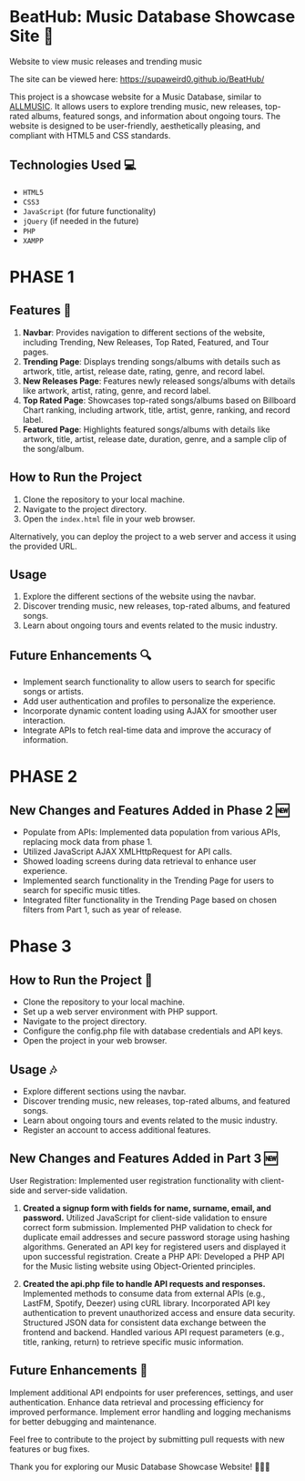 # BeatHub: Music Database Showcase Site 🎵
 Website to view music releases and trending music

The site can be viewed here: https://supaweird0.github.io/BeatHub/

This project is a showcase website for a Music Database, similar to [ALLMUSIC](https://www.allmusic.com). It allows users to explore trending music, new releases, top-rated albums, featured songs, and information about ongoing tours. The website is designed to be user-friendly, aesthetically pleasing, and compliant with HTML5 and CSS standards.

## Technologies Used 💻
- `HTML5`
- `CSS3`
- `JavaScript` (for future functionality)
- `jQuery` (if needed in the future)
- `PHP`
- `XAMPP`

# PHASE 1

## Features  🚀
1. **Navbar**: Provides navigation to different sections of the website, including Trending, New Releases, Top Rated, Featured, and Tour pages.
2. **Trending Page**: Displays trending songs/albums with details such as artwork, title, artist, release date, rating, genre, and record label.
3. **New Releases Page**: Features newly released songs/albums with details like artwork, artist, rating, genre, and record label.
4. **Top Rated Page**: Showcases top-rated songs/albums based on Billboard Chart ranking, including artwork, title, artist, genre, ranking, and record label.
5. **Featured Page**: Highlights featured songs/albums with details like artwork, title, artist, release date, duration, genre, and a sample clip of the song/album.

## How to Run the Project
1. Clone the repository to your local machine.
2. Navigate to the project directory.
3. Open the `index.html` file in your web browser.

Alternatively, you can deploy the project to a web server and access it using the provided URL.

## Usage
1. Explore the different sections of the website using the navbar.
2. Discover trending music, new releases, top-rated albums, and featured songs.
3. Learn about ongoing tours and events related to the music industry.

## Future Enhancements 🔍
- Implement search functionality to allow users to search for specific songs or artists.
- Add user authentication and profiles to personalize the experience.
- Incorporate dynamic content loading using AJAX for smoother user interaction.
- Integrate APIs to fetch real-time data and improve the accuracy of information.


# PHASE 2
  
## New Changes and Features Added in Phase 2 🆕
- Populate from APIs: Implemented data population from various APIs, replacing mock data from phase 1.
- Utilized JavaScript AJAX XMLHttpRequest for API calls.
- Showed loading screens during data retrieval to enhance user experience.
- Implemented search functionality in the Trending Page for users to search for specific music titles.
- Integrated filter functionality in the Trending Page based on chosen filters from Part 1, such as year of release.


# Phase 3

## How to Run the Project 🚀
- Clone the repository to your local machine.
- Set up a web server environment with PHP support.
- Navigate to the project directory.
- Configure the config.php file with database credentials and API keys.
- Open the project in your web browser.

## Usage 🎶
- Explore different sections using the navbar.
- Discover trending music, new releases, top-rated albums, and featured songs.
- Learn about ongoing tours and events related to the music industry.
- Register an account to access additional features.

## New Changes and Features Added in Part 3 🆕
User Registration: Implemented user registration functionality with client-side and server-side validation.

1. **Created a signup form with fields for name, surname, email, and password.**
Utilized JavaScript for client-side validation to ensure correct form submission.
Implemented PHP validation to check for duplicate email addresses and secure password storage using hashing algorithms.
Generated an API key for registered users and displayed it upon successful registration.
Create a PHP API: Developed a PHP API for the Music listing website using Object-Oriented principles.

2. **Created the api.php file to handle API requests and responses.**
Implemented methods to consume data from external APIs (e.g., LastFM, Spotify, Deezer) using cURL library.
Incorporated API key authentication to prevent unauthorized access and ensure data security.
Structured JSON data for consistent data exchange between the frontend and backend.
Handled various API request parameters (e.g., title, ranking, return) to retrieve specific music information.

## Future Enhancements 🚀
Implement additional API endpoints for user preferences, settings, and user authentication.
Enhance data retrieval and processing efficiency for improved performance.
Implement error handling and logging mechanisms for better debugging and maintenance.

Feel free to contribute to the project by submitting pull requests with new features or bug fixes.

Thank you for exploring our Music Database Showcase Website! 🎵🎸🎶
